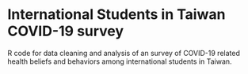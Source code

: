 # International Students in Taiwan COVID-19 survey
R code for data cleaning and analysis of an survey of COVID-19 related health beliefs and behaviors among international students in Taiwan. 

<img scr="https://github.com/Russell-Shean/int_students_covid_survey/raw/main/figures/responseplot1.png" width="400" height="auto" />
